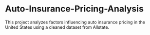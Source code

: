 # Auto-Insurance-Pricing-Analysis
This project analyzes factors influencing auto insurance pricing in the United States using a cleaned dataset from Allstate.

